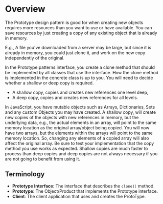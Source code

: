 # Overview

The Prototype design pattern is good for when creating new objects requires more resources than you want to use or have available. You can save resources by just creating a copy of any existing object that is already in memory.

E.g., A file you've downloaded from a server may be large, but since it is already in memory, you could just clone it, and work on the new copy independently of the original.

In the Prototype patterns interface, you create a clone method that should be implemented by all classes that use the interface. How the clone method is implemented in the concrete class is up to you. You will need to decide whether a shallow or deep copy is required.

- A shallow copy, copies and creates new references one level deep,
- A deep copy, copies and creates new references for all levels.

In JavaScript, you have mutable objects such as Arrays, Dictionaries, Sets and any custom Objects you may have created.
A shallow copy, will create new copies of the objects with new references in memory, but the underlying data, e.g., the actual elements in an array, will point to the same memory location as the original array/object being copied.
You will now have two arrays, but the elements within the arrays will point to the same memory location. So, changing any elements of a copied array will also affect the original array. Be sure to test your implementation that the copy method you use works as expected. Shallow copies are much faster to process than deep copies and deep copies are not always necessary if you are not going to benefit from using it.

## Terminology

- **Prototype Interface**: The interface that describes the ```clone()``` method.
- **Prototype**: The Object/Product that implements the Prototype interface.
- **Client**: The client application that uses and creates the ProtoType.
